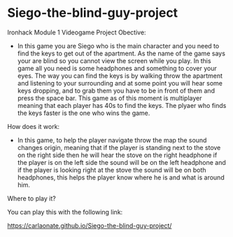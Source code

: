 # Siego-the-blind-guy-project
Ironhack Module 1 Videogame Project
Obective:
- In this game you are Siego who is the main character and you need to find the keys to get out of the apartment. As the name of the game says 
your are blind so you cannot view the screen while you play. In this game all you need is some headphones and something to cover your eyes.
The way you can find the keys is by walking throw the apartment and listening to your surrounding and at some point you will hear some keys dropping, and to grab them
you have to be in front of them and press the space bar. This game as of this moment is multiplayer meaning that each player has 40s to find the keys. 
The plyaer who finds the keys faster is the one who wins the game. 

How does it work:
- In this game, to help the player navigate throw the map the sound changes origin, meaning that if the player is standing next to the stove on the right side
then he will hear the stove on the right headphone if the player is on the left side the sound will be on the left headphone and if
the player is looking right at the stove the sound will be on both headphones, this helps the player know where he is and what is around him.

Where to play it?

You can play this with the following link:

https://carlaonate.github.io/Siego-the-blind-guy-project/



